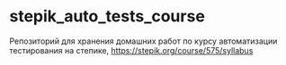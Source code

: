 # stepik_auto_tests_course
Репозиторий для хранения домашних работ по курсу автоматизации тестирования на степике, https://stepik.org/course/575/syllabus
